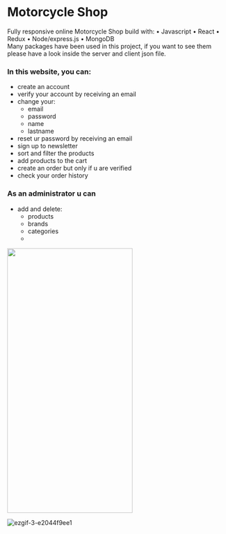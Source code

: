 # Motorcycle Shop

Fully responsive online Motorcycle Shop build with: 
• Javascript
• React
• Redux
• Node/express.js
• MongoDB
<br />
Many packages have been used in this project, if you want to see them please have a look inside the server and client json file.

### In this website, you can:
- create an account
- verify your account by receiving an email
- change your:
  - email
  - password
  - name
  - lastname
- reset ur password by receiving an email
- sign up to newsletter
- sort and filter the products
- add products to the cart
- create an order but only if u are verified
- check your order history
 
### As an administrator u can
- add and delete:
  - products
  - brands
  - categories
  - 



<img src="https://user-images.githubusercontent.com/93833984/163470092-0e45ca37-02a5-4009-a162-1e4762fb2d96.jpg" width="288" height="608">

![ezgif-3-e2044f9ee1](https://user-images.githubusercontent.com/93833984/163472089-dad5a30c-3947-4e33-9c2b-9739d3276230.gif)


